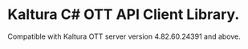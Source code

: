 # Kaltura C# OTT API Client Library.
Compatible with Kaltura OTT server version 4.82.60.24391 and above.
